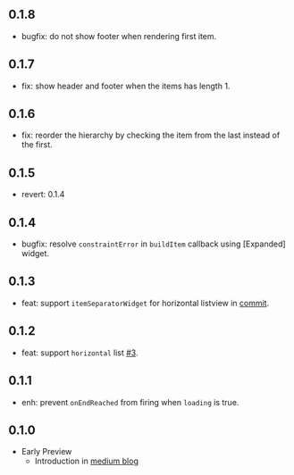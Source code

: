 ## 0.1.8
* bugfix: do not show footer when rendering first item.

## 0.1.7
* fix: show header and footer when the items has length 1.

## 0.1.6
* fix: reorder the hierarchy by checking the item from the last instead of the first.

## 0.1.5
* revert: 0.1.4

## 0.1.4
* bugfix: resolve `constraintError` in `buildItem` callback using [Expanded] widget.

## 0.1.3
* feat: support `itemSeparatorWidget` for horizontal listview in [commit](https://github.com/hyochan/flat_list/commit/069c8b26bb2132da43043ef1f39c299d0ff3d47c).

## 0.1.2
* feat: support `horizontal` list [#3](https://github.com/hyochan/flat_list/pull/3).

## 0.1.1
* enh: prevent `onEndReached` from firing when `loading` is true.

## 0.1.0

* Early Preview
  - Introduction in [medium blog](https://medium.com/dooboolab/introducing-flatlist-in-flutter-e1bd212b44f0)

